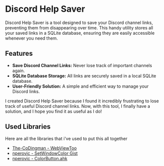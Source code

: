 # Discord Help Saver

Discord Help Saver is a tool designed to save your Discord channel links, preventing them from disappearing over time. This handy utility stores all your saved links in a SQLite database, ensuring they are easily accessible whenever you need them.

## Features

- **Save Discord Channel Links:** Never lose track of important channels again.
- **SQLite Database Storage:** All links are securely saved in a local SQLite database.
- **User-Friendly Solution:** A simple and efficient way to manage your Discord links.

I created Discord Help Saver because I found it incredibly frustrating to lose track of useful Discord channel links. Now, with this tool, I finally have a solution, and I hope you find it as useful as I do!

## Used Libraries

Here are all the libraries that i've used to put this all together

- [The-CoDingman - WebViewToo](https://github.com/The-CoDingman/WebViewToo/tree/main)
- [nperovic - SetWindowColor Gist](https://gist.github.com/nperovic/a1de67617f9154038ab46873092647fd)
- [nperovic - ColorButton.ahk](https://github.com/nperovic/ColorButton.ahk)
